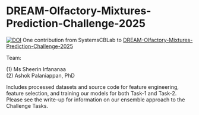 # DREAM-Olfactory-Mixtures-Prediction-Challenge-2025
[![DOI](https://zenodo.org/badge/1046435773.svg)](https://doi.org/10.5281/zenodo.17085609)
One contribution from SystemsCBLab to [DREAM-Olfactory-Mixtures-Prediction-Challenge-2025](https://www.synapse.org/Synapse:syn64743570)

Team:

(1) Ms Sheerin Irfananaa  
(2) Ashok Palaniappan, PhD 

Includes processed datasets and source code for feature engineering, feature selection, and training our models for both Task-1 and Task-2. Please see the write-up for information on our ensemble approach to the Challenge Tasks. 
